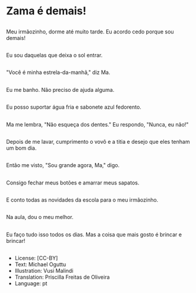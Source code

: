 # Zama é demais!

##
Meu irmãozinho, dorme até muito tarde. Eu acordo cedo porque sou demais!

##
Eu sou daquelas que deixa o sol entrar.

##
"Você é minha estrela-da-manhã," diz Ma.

##
Eu me banho. Não preciso de ajuda alguma.

##
Eu posso suportar água fria e sabonete azul fedorento.

##
Ma me lembra, "Não esqueça dos dentes." Eu respondo, "Nunca, eu não!"

##
Depois de me lavar, cumprimento o vovô e a titia e desejo que eles tenham um bom dia.

##
Então me visto, "Sou grande agora, Ma," digo.

##
Consigo fechar meus botões e amarrar meus sapatos.

##
E conto todas as novidades da escola para o meu irmãozinho.

##
Na aula, dou o meu melhor.

##
Eu faço tudo isso todos os dias. Mas a coisa que mais gosto é brincar e brincar!

##
* License: [CC-BY]
* Text: Michael Oguttu
* Illustration: Vusi Malindi
* Translation: Priscilla Freitas de Oliveira
* Language: pt
